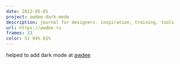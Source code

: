 ```yaml
---
date: 2022-05-01
project: awdee-dark-mode
description: journal for designers. inspiration, training, tools
url: https://awdee.ru
frames: 23
color: 51 94% 61%
---
```


helped to add dark mode at [awdee](https://awdee.ru/)
